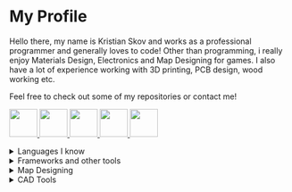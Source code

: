 # My Profile
Hello there, my name is Kristian Skov and works as a professional programmer and generally loves to code!
Other than programming, i really enjoy Materials Design, Electronics and Map Designing for games.
I also have a lot of experience working with 3D printing, PCB design, wood working etc.

Feel free to check out some of my repositories or contact me!

<p align="left">
  <a href="https://steamcommunity.com/id/nanotek701/"> <img height="50" src="https://user-images.githubusercontent.com/22596587/149828378-43a15c6d-9535-4894-8734-8009c28b8e1c.png"> </a>
  <a href="https://www.patreon.com/nanoteksworkshop"> <img height="50" src="https://user-images.githubusercontent.com/22596587/149827813-4174fc6f-73cd-498f-8600-5fa3a67a1448.png"> </a>
  <a href="https://discordapp.com/users/357126223383494659/"> <img height="50" src="https://user-images.githubusercontent.com/22596587/149827933-91af45bb-ff30-4250-a758-0b7a74780af9.png"> </a>
  <a href="https://www.linkedin.com/in/kristian-johansen-210452185/"> <img height="50" src="https://user-images.githubusercontent.com/22596587/149828148-c854da14-0653-4c42-bb80-4b4b54291c5d.png"> </a>
  <a href="mailto: kris701kj@gmail.com"> <img height="50" src="https://user-images.githubusercontent.com/22596587/149828476-8fae15cf-bc5d-488c-9ee4-48d74655c570.png"> </a>
</p>

<details>
<summary>Languages I know</summary>
<ul>
<li>C (mostly c99)</li>
<li>C++ (Arduino, std)</li>
<li>C# (.NET)</li>
<li>Python</li>
<li>Assembly (6502 or 86x)</li>
<li>HTML/CSS/JS</li>
<li>MSSQL and MySQL</li>
</ul>
</details>

<details>
<summary>Frameworks and other tools</summary>
<ul>
<li>WPF (C#)</li>
<li>WinForms (C#)</li>
<li>ASP.NET APIs (C#)</li>
<li>Azure</li>
<li>MSSQL Server Management Studio</li>
<li>SoapUI</li>
<li>Postman</li>
<li>ANTLR 4 (C#)</li>
<li>XNA and Monogame (C#)</li>
<li>Tensorflow (Python)</li>
</ul>
</details>

<details>
<summary>Map Designing</summary>
<ul>
<li>Hammer (HL2 and GMOD)</li>
<li>GEM Editor (MOWAS 2)</li>
</ul>
</details>

<details>
<summary>CAD Tools</summary>
<ul>
<li>Fusion 360</li>
<li>EAGLE</li>
</ul>
</details>
